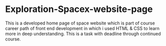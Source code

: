 # Exploration-Spacex-website-page
This is a developed home page of space website which is part of course career path of front end development in which i used HTML &amp; CSS to learn more in deep understanding. This is a task with deadline through continued course.

